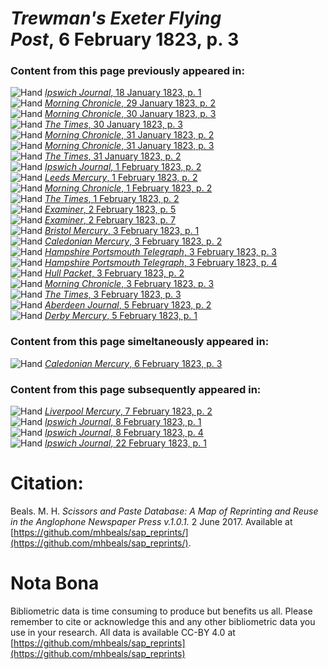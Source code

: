 # *Trewman's Exeter Flying Post*, 6 February 1823, p. 3  
  
### Content from this page previously appeared in:  
![Hand](http://scissorsandpaste.net/wp-content/uploads/2017/06/smallhandpointer.png) [*Ipswich Journal*, 18 January 1823, p. 1](https://mhbeals.github.io/sap_html/Ipswich-Journal/Ipswich-Journal-18-January-1823-p-1)  
![Hand](http://scissorsandpaste.net/wp-content/uploads/2017/06/smallhandpointer.png) [*Morning Chronicle*, 29 January 1823, p. 2](https://mhbeals.github.io/sap_html/Morning-Chronicle/Morning-Chronicle-29-January-1823-p-2)  
![Hand](http://scissorsandpaste.net/wp-content/uploads/2017/06/smallhandpointer.png) [*Morning Chronicle*, 30 January 1823, p. 3](https://mhbeals.github.io/sap_html/Morning-Chronicle/Morning-Chronicle-30-January-1823-p-3)  
![Hand](http://scissorsandpaste.net/wp-content/uploads/2017/06/smallhandpointer.png) [*The Times*, 30 January 1823, p. 3](https://mhbeals.github.io/sap_html/The-Times/The-Times-30-January-1823-p-3)  
![Hand](http://scissorsandpaste.net/wp-content/uploads/2017/06/smallhandpointer.png) [*Morning Chronicle*, 31 January 1823, p. 2](https://mhbeals.github.io/sap_html/Morning-Chronicle/Morning-Chronicle-31-January-1823-p-2)  
![Hand](http://scissorsandpaste.net/wp-content/uploads/2017/06/smallhandpointer.png) [*Morning Chronicle*, 31 January 1823, p. 3](https://mhbeals.github.io/sap_html/Morning-Chronicle/Morning-Chronicle-31-January-1823-p-3)  
![Hand](http://scissorsandpaste.net/wp-content/uploads/2017/06/smallhandpointer.png) [*The Times*, 31 January 1823, p. 2](https://mhbeals.github.io/sap_html/The-Times/The-Times-31-January-1823-p-2)  
![Hand](http://scissorsandpaste.net/wp-content/uploads/2017/06/smallhandpointer.png) [*Ipswich Journal*, 1 February 1823, p. 2](https://mhbeals.github.io/sap_html/Ipswich-Journal/Ipswich-Journal-1-February-1823-p-2)  
![Hand](http://scissorsandpaste.net/wp-content/uploads/2017/06/smallhandpointer.png) [*Leeds Mercury*, 1 February 1823, p. 2](https://mhbeals.github.io/sap_html/Leeds-Mercury/Leeds-Mercury-1-February-1823-p-2)  
![Hand](http://scissorsandpaste.net/wp-content/uploads/2017/06/smallhandpointer.png) [*Morning Chronicle*, 1 February 1823, p. 2](https://mhbeals.github.io/sap_html/Morning-Chronicle/Morning-Chronicle-1-February-1823-p-2)  
![Hand](http://scissorsandpaste.net/wp-content/uploads/2017/06/smallhandpointer.png) [*The Times*, 1 February 1823, p. 2](https://mhbeals.github.io/sap_html/The-Times/The-Times-1-February-1823-p-2)  
![Hand](http://scissorsandpaste.net/wp-content/uploads/2017/06/smallhandpointer.png) [*Examiner*, 2 February 1823, p. 5](https://mhbeals.github.io/sap_html/Examiner/Examiner-2-February-1823-p-5)  
![Hand](http://scissorsandpaste.net/wp-content/uploads/2017/06/smallhandpointer.png) [*Examiner*, 2 February 1823, p. 7](https://mhbeals.github.io/sap_html/Examiner/Examiner-2-February-1823-p-7)  
![Hand](http://scissorsandpaste.net/wp-content/uploads/2017/06/smallhandpointer.png) [*Bristol Mercury*, 3 February 1823, p. 1](https://mhbeals.github.io/sap_html/Bristol-Mercury/Bristol-Mercury-3-February-1823-p-1)  
![Hand](http://scissorsandpaste.net/wp-content/uploads/2017/06/smallhandpointer.png) [*Caledonian Mercury*, 3 February 1823, p. 2](https://mhbeals.github.io/sap_html/Caledonian-Mercury/Caledonian-Mercury-3-February-1823-p-2)  
![Hand](http://scissorsandpaste.net/wp-content/uploads/2017/06/smallhandpointer.png) [*Hampshire Portsmouth Telegraph*, 3 February 1823, p. 3](https://mhbeals.github.io/sap_html/Hampshire-Portsmouth-Telegraph/Hampshire-Portsmouth-Telegraph-3-February-1823-p-3)  
![Hand](http://scissorsandpaste.net/wp-content/uploads/2017/06/smallhandpointer.png) [*Hampshire Portsmouth Telegraph*, 3 February 1823, p. 4](https://mhbeals.github.io/sap_html/Hampshire-Portsmouth-Telegraph/Hampshire-Portsmouth-Telegraph-3-February-1823-p-4)  
![Hand](http://scissorsandpaste.net/wp-content/uploads/2017/06/smallhandpointer.png) [*Hull Packet*, 3 February 1823, p. 2](https://mhbeals.github.io/sap_html/Hull-Packet/Hull-Packet-3-February-1823-p-2)  
![Hand](http://scissorsandpaste.net/wp-content/uploads/2017/06/smallhandpointer.png) [*Morning Chronicle*, 3 February 1823, p. 3](https://mhbeals.github.io/sap_html/Morning-Chronicle/Morning-Chronicle-3-February-1823-p-3)  
![Hand](http://scissorsandpaste.net/wp-content/uploads/2017/06/smallhandpointer.png) [*The Times*, 3 February 1823, p. 3](https://mhbeals.github.io/sap_html/The-Times/The-Times-3-February-1823-p-3)  
![Hand](http://scissorsandpaste.net/wp-content/uploads/2017/06/smallhandpointer.png) [*Aberdeen Journal*, 5 February 1823, p. 2](https://mhbeals.github.io/sap_html/Aberdeen-Journal/Aberdeen-Journal-5-February-1823-p-2)  
![Hand](http://scissorsandpaste.net/wp-content/uploads/2017/06/smallhandpointer.png) [*Derby Mercury*, 5 February 1823, p. 1](https://mhbeals.github.io/sap_html/Derby-Mercury/Derby-Mercury-5-February-1823-p-1)  
  
### Content from this page simeltaneously appeared in:  
![Hand](http://scissorsandpaste.net/wp-content/uploads/2017/06/smallhandpointer.png) [*Caledonian Mercury*, 6 February 1823, p. 3](https://mhbeals.github.io/sap_html/Caledonian-Mercury/Caledonian-Mercury-6-February-1823-p-3)  
  
### Content from this page subsequently appeared in:  
![Hand](http://scissorsandpaste.net/wp-content/uploads/2017/06/smallhandpointer.png) [*Liverpool Mercury*, 7 February 1823, p. 2](https://mhbeals.github.io/sap_html/Liverpool-Mercury/Liverpool-Mercury-7-February-1823-p-2)  
![Hand](http://scissorsandpaste.net/wp-content/uploads/2017/06/smallhandpointer.png) [*Ipswich Journal*, 8 February 1823, p. 1](https://mhbeals.github.io/sap_html/Ipswich-Journal/Ipswich-Journal-8-February-1823-p-1)  
![Hand](http://scissorsandpaste.net/wp-content/uploads/2017/06/smallhandpointer.png) [*Ipswich Journal*, 8 February 1823, p. 4](https://mhbeals.github.io/sap_html/Ipswich-Journal/Ipswich-Journal-8-February-1823-p-4)  
![Hand](http://scissorsandpaste.net/wp-content/uploads/2017/06/smallhandpointer.png) [*Ipswich Journal*, 22 February 1823, p. 1](https://mhbeals.github.io/sap_html/Ipswich-Journal/Ipswich-Journal-22-February-1823-p-1)  


# Citation: 

Beals. M. H. *Scissors and Paste Database: A Map of Reprinting and Reuse in the Anglophone Newspaper Press v.1.0.1.* 2 June 2017. Available at [https://github.com/mhbeals/sap_reprints/](https://github.com/mhbeals/sap_reprints/). 

# Nota Bona

Bibliometric data is time consuming to produce but benefits us all. Please remember to cite or acknowledge this and any other bibliometric data you use in your research. All data is available CC-BY 4.0 at [https://github.com/mhbeals/sap_reprints](https://github.com/mhbeals/sap_reprints)